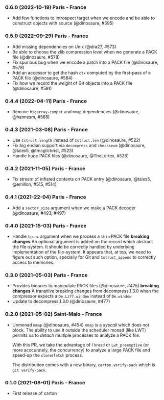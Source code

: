 ### 0.6.0 (2022-10-19) Paris - France

- Add few functions to introspect target when we encode and be able to construct objects with source
  (@dinosaure, #595)

### 0.5.0 (2022-09-29) Paris - France

- Add missing dependencies on Unix (@dra27, #573)
- Be able to choose the zlib compression level when we generate a PACK file (@dinosaure, #578)
- Fix spurious bug when we encode a patch into a PACK file (@dinosaure, #578)
- Add an accessor to get the hash `ctx` computed by the first-pass of a PACK file (@dinosaure, #584)
- Fix how we record the _weight_ of Git objects into a PACK file (@dinosaure, #591)

### 0.4.4 (2022-04-11) Paris - France

- Remove `bigarray-compat` and `mmap` dependencies (@dinosaure, @hannesm, #568)

### 0.4.3 (2021-03-08) Paris - France

- Use `Cstruct.length` instead of `Cstruct.len` (@dinosaure, #522)
- Fix big endian support via `decompress` and `checkseum` (@dinosaure, @talex5, @tmcgilchrist, #523)
- Handle huge PACK files (@dinosaure, @TheLortex, #526)

### 0.4.2 (2021-11-05) Paris - France

- Fix stream of inflated contents on PACK entry (@dinosaure, @talex5, @emillon, #515, #514)

### 0.4.1 (2021-22-04) Paris - France

- Add a `sector_size` argument when we make a PACK decoder
  (@dinosaure, #493, #497)

### 0.4.0 (2021-15-03) Paris - France

- Handle `trunc` argument when we process a `thin` PACK file
  **breaking changes**
  An optional argument is added on the record which abstract the file-system.
  It should be correctly handled by underlying implementation of the
  file-system. It appears that, at top, we need to figure out such option,
  specially for Git and `Cstruct_append` to correctly access to memories.

### 0.3.0 (2021-05-03) Paris - France

- Provides binaries to manipulate PACK files (@dinosaure, #475)
  **breaking changes**
  A transitive breaking changes from decompress.1.3.0 when
  the compressor expects a `De.Lz77.window` instead of
  `De.window`
- Update to decompress.1.3.0 (@dinosaure, #477)

### 0.2.0 (2021-05-02) Saint-Malo - France

- Unmonad `mmap` (@dinosaure, #454)
  `mmap` is a _syscall_ which does not block. The ability to use it outside
  the scheduler monad (like LWT) permits us to _detach_ multiple processes
  to analyze a PACK file.

  With this PR, we take the advantage of `Thread` or `Lwt_preemptive`
  (or more acccurately, the concurrency) to analyze a large PACK file and
  speed-up the `clone`/`fetch` process.

  The distribution comes with a new binary, `carton.verify-pack` which is
  `git verify-pack`.

### 0.1.0 (2021-08-01) Paris - France

- First release of carton
